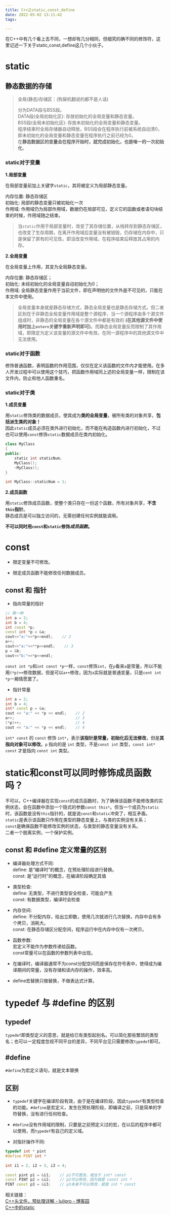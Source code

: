 ```yaml
---
title: C++之static,const,define
date: 2022-05-02 13:11:42
tags: 

---
```

  
在C++中有几个看上去不同，一想却有几分相同，但细究的确不同的修饰符，这里记述一下关于static,const,define这几个小伙子。
  
<!--more-->
  
# static
  
## 静态数据的存储
  
> 全局(静态)存储区：(狗屎机翻说的都不是人话)  
>   
> 分为DATA段与BSS段。  
> DATA段(全局初始化区): 存放初始化的全局变量和静态变量。  
> BSS段(全局未初始化区): 存放未初始化的全局变量和静态变量。  
> 程序结束时全局存储器自动释放，BSS段会在程序执行前被系统自动清0，即未初始化的全局变量和静态变量在程序执行之前已经为0。  
> 在**静态数据区的变量会在程序开始时，就完成初始化，也是唯一的一次初始化**。
  
### static对于变量
  
**1.局部变量**
  
在局部变量前加上关键字`static`，其将被定义为局部静态变量。
  
内存位置: 静态存储区  
初始化: 局部的静态变量只被初始化一次  
作用域: 作用域仍为局部作用域，数据仍在局部可见，定义它的函数或者语句块结束的时候，作用域随之结束。
  
> 当`static`作用于局部变量时，改变了其存储位置，从栈转存到静态存储区，也改变了生存周期，在离开作用域后变量没有被销毁，仍存储在内存中，只是保留了原有的可见性，即没改变作用域，在程序结束后释放其占用的内存。
  
**2.全局变量**
  
在全局变量上作用，其变为全局静态变量。
  
内存位置: 静态存储区；  
初始化: 未经初始化的全局变量自动初始化为0；  
作用域: 全局静态变量作用于当前文件，即在声明他的文件外是不可见的，只能在本文件中使用。
  
>  全局变量本身就是静态存储方式，静态全局变量也是静态存储方式。但二者区别在于非静态全局变量作用域是整个源程序，当一个源程序由多个源文件组成时，非静态的全局变量在各个源文件中都是有效的 **(在其他源文件中使用时加上`extern`关键字重新声明即可)**。而静态全局变量反而限制了其作用域，即限定为定义该变量的源文件中有效，在同一源程序中的其他源文件中无法使用。
  
### static对于函数
  
修饰普通函数，表明函数的作用范围，仅仅在定义该函数的文件内才能使用。在多人开发过程中可以使用这个技巧，把函数作用域同上述的全局变量一样，限制在该文件内，防止和他人函数重名。
  
### static对于类
  
**1.成员变量**
  
用`static`修饰类的数据成员，使其成为**类的全局变量**，被所有类的对象共享，**包括派生类的对象！**  
因此`static`成员必须在类外进行初始化，而不能在构造函数内进行初始化，不过也可以使用`const`修饰`static`数据成员在类内初始化。
  
```cpp  
class MyClass  
{  
public:  
    static int staticNum;  
    MyClass();  
    ~MyClass();      
}
  
int MyClass::staticNum = 1;  
```
  
**2.成员函数**
  
用`static`修饰成员函数，使整个类只存在一份这个函数，所有对象共享，**不含`this`指针**。  
静态成员是可以独立访问的，无需创建任何实例就能调用。
  
**不可以同时用`const`和`static`修饰*成员函数*。**
  
# const
  
* 限定变量不可修改。
  
* 限定成员函数不能修改任何数据成员。
  
## const 和 指针
  
* 指向常量的指针
  
```cpp  
// 第一种  
int a = 2;  
int b = 4;  
int const *p;  
const int *p = &a;  
cout<<"a:"<<*p<<endl;    // 2  
a++;  
cout<<"a:"<<**p<<endl;    // 3  
p = &b;  
cout<<"b:"<<*p<<endl;  
```
  
`const int *p`和`int const *p`一样，`const`修饰`int`，在`p`看来`a`是常量，所以不能用`(*p)++`修改数据，但是可以`a++`修改，因为`a`实际就是普通变量，只是`cont int *p`一厢情愿罢了。
  
* 指针常量
  
```cpp  
int a = 2;  
int b = 4;  
int* const p = &a;  
cout << "a:" << *p << endl;    // 2  
a++;                           // 3  
(*p)++;                        // 4  
cout << "a:" << *p << endl;    // 4  
```
  
`int* const` 的 `const` 修饰 `int*`，表示**该指针是常量，初始化后无法修改**，但是**其指向对象可以修改**。`p` 指向的是 `int` 类型，不是`const int` 类型，`const int* const` 才是指向 `const int` 类型。
  
# static和const可以同时修饰成员函数吗？
  
不可以，C++编译器在实现`const`的成员函数时，为了确保该函数不能修改类的实例状态，会在函数中添加一个隐式的参数`const this*`。但当一个成员为`static`时，该函数是没有`this`指针的，就是说`const`和`static`冲突了，相互矛盾。  
`static`是表示该函数只作用在类型的静态变量上，与类的实例没有关系；  
`const`是确保函数不能修改实例的状态，与类型的静态变量没有关系。  
二者一个脱离实例，一个保护实例。
  
## const 和 #define 定义常量的区别
  
* 编译器处理方式不同:  
  define: 是“编译时”的概念，在预处理阶段进行替换。  
  const: 是“运行时”的概念，在编译阶段确定其值
  
* 类型检查:   
  define: 无类型，不进行类型安全检查，可能会产生  
  const:  有数据类型，编译时会检查
  
* 内存空间:  
  define: 不分配内存，给出立即数，使用几次就进行几次替换，内存中会有多个拷贝，消耗大。  
  const: 在静态存储区分配空间，程序运行中在内存中仅有一次拷贝。
  
* 函数参数:   
  宏定义不能作为参数传递给函数。  
  const常量可以在函数的参数列表中出现。
  
* 在编译时，编译器通常不为const分配空间而是保存在符号表中，使得成为编译期间的常量，没有存储和读内存的操作，效率高。
  
* define宏替换只做替换，不做表达式计算。
  
# typedef 与 #define 的区别
  
## typedef
  
`typedef`即类型定义的意思，就是给已有类型起别名。可以简化那些繁琐的类型名；也可以一定程度忽视不同平台的差异，不同平台见只需要修改`typedef`即可。
  
## #define
  
`#define`为宏定义语句，就是文本替换
  
## 区别
  
* `typedef`关键字在编译阶段有效，由于是在编译阶段，因此`typedef`有类型检查的功能。`#define`是宏定义，发生在预处理阶段，即编译之前，只是简单的字符替换，没有进行任何检查。
  
* `#define`没有作用域的限制，只要是之前预定义过的宏，在以后的程序中都可以使用，而`typedef`有自己的定义域。
  
* 对指针操作不同: 
  
```cpp  
typedef int * pint  
#define PINT int *
  
int i1 = 2, i2 = 3, i3 = 4;
  
const pint p1 = &i1;    // p1不可更改，相当于 int* const  
const PINT p2 = &i2;    // p2可以修改，因为就是 const int *  
PINT const p3 = &i3;    // p3本身不可以修改，就是 int * const  
```
  
相关链接：  
[C++头文件，预处理详解 - lulipro - 博客园](https://www.cnblogs.com/lulipro/p/5976601.html)  
[C++中的static](https://zhuanlan.zhihu.com/p/152046509)  